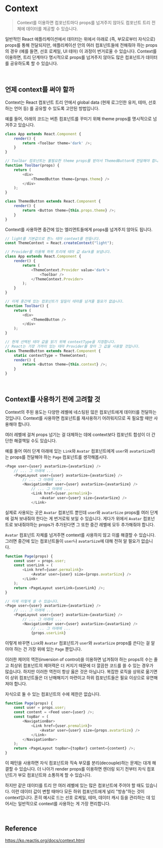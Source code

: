# Context

> Context를 이용하면 컴포넌트마다 props를 넘겨주지 않아도 컴포넌트 트리 전체에 데이터를 제공할 수 있습니다.

일반적인 React 애플리케이션에서 데이터는 위에서 아래로 (즉, 부모로부터 자식으로) props를 통해 전달되지만, 애플리케이션 안의 여러 컴포넌트들에 전해줘야 하는 props의 경우 (예를 들면, 선호 로케일, UI 테마) 이 과정이 번거로울 수 있습니다. Context를 이용하면, 트리 단계마다 명시적으로 props를 넘겨주지 않아도 많은 컴포넌트가 데이터를 공유하도록 할 수 있습니다.

<br>

## 언제 context를 써야 할까

Context는 React 컴포넌트 트리 안에서 global data (현재 로그인한 유저, 테마, 선호하는 언어 등) 를 공유할 수 있도록 고안된 방법입니다.

예를 들어, 아래의 코드는 버튼 컴포넌트를 꾸미기 위해 theme props를 명시적으로 넘겨주고 있습니다.

```javascript
class App extends React.Component {
    render() {
        return <Toolbar theme='dark' />;
    }
}

// Toolbar 컴포넌트는 불필요한 theme props를 받아서 ThemedButton에 전달해야 합니다.
function Toolbar(props) {
    return (
        <div>
            <ThemedButton theme={props.theme} />
        </div>
    );
}

class ThemedButton extends React.Component {
    render() {
        return <Button theme={this.props.theme} />;
    }
}
```

Context를 사용하면 중간에 있는 엘리먼트들에게 props를 넘겨주지 않아도 됩니다.

```javascript
// light를 기본값으로 한느 테마 context를 만듭니다.
const ThemeContext = React.createContext("light");

// Provider를 이용해 하위 트리에 테마 값 dark를 보냅니다.
class App extends React.Component {
    render() {
        return (
            <ThemeContext.Provider value='dark'>
                <Toolbar />
            </ThemeContext.Provider>
        );
    }
}

// 이제 중간에 있는 컴포넌트가 일일이 테마를 넘겨줄 필요가 없습니다.
function Toolbar() {
    return (
        <div>
            <ThemedButton />
        </div>
    );
}

// 현재 선택된 테마 값을 읽기 위해 contextType을 지정합니다.
// React는 가장 가까이 있는 테마 Provider를 찾아 그 값을 사용할 것입니다.
class ThemedButton extends React.Component {
    static contextType = ThemeContext;
    render() {
        return <Button theme={this.context} />;
    }
}
```

<br>

## Context를 사용하기 전에 고려할 것

Context의 주된 용도는 다양한 레벨에 네스팅된 많은 컴포넌트에게 데이터를 전달하는 것입니다. Context를 사용하면 컴포넌트를 재사용하기 어려워지므로 꼭 필요할 때만 사용해야 합니다.

여러 레벨에 걸쳐 props 넘기는 걸 대체하는 데에 context보다 컴포넌트 합성이 더 간단한 해결책일 수도 있습니다.

예를 들어 여러 단계 아래에 있는 `Link`와 `Avatar` 컴포넌트에게 `user`와 `avatarSize`라는 props를 전달해야 하는 `Page` 컴포넌트를 생각해봅시다.

```javascript
<Page user={user} avatarSize={avatarSize} />
    // ... 그 아래에 ...
    <PageLayout user={user} avatarSize={avatarSize} />
        // ... 그 아래에 ...
        <NavigationBar user={user} avatarSize={avatarSize} />
            // ... 그 아래에 ...
            <Link href={user.permalink}>
                <Avatar user={user} size={avatarSize} />
            </Link>
```

실제로 사용되는 곳은 `Avatar` 컴포넌트 뿐인데 `user`와 `avatarSize` props를 여러 단계에 걸쳐 보내줘야 한다는 게 번거로워 보일 수 있습니다. 게다가 위에서 `Avatar` 컴포넌트로 보내줘야하는 props가 추가된다면 그 또한 중간 레벨에 모두 추가해줘야 합니다.

`Avatar` 컴포넌트 자체를 넘겨주면 context를 사용하지 않고 이를 해결할 수 있습니다. 그러면 중간에 있는 컴포넌트들이 `user`나 `avatarSize`에 대해 전혀 알 필요가 없습니다.

```javascript
function Page(props) {
    const user = props.user;
    const userLink = (
        <Link href={user.permalink}>
            <Avatar user={user} size={props.avatarSize} />
        </Link>
    );
    return <PageLayout userLink={userLink} />;
}

// 이제 이렇게 쓸 수 있습니다.
<Page user={user} avatarSize={avatarSize} />
    // ... 그 아래에 ...
    <PageLayout user={user} avatarSize={avatarSize} />
        // ... 그 아래에 ...
        <NavigationBar user={user} avatarSize={avatarSize} />
            // ... 그 아래에 ...
            {props.userLink}
```

이렇게 바꾸면 `Link`와 `Avatar` 컴포넌트가 `user`와 `avatarSize` props를 쓴다는 걸 알아야 하는 건 가장 위에 있는 `Page` 뿐입니다.

이러한 제어의 역전(inversion of control)을 이용하면 넘겨줘야 하는 props의 수는 줄고 최상위 컴포넌트의 제어력은 더 커지기 때문에 더 깔끔한 코드를 쓸 수 있는 경우가 많습니다. 하지만 이러한 역전이 항상 옳은 것은 아닙니다. 복잡한 로직을 상위로 옮기면 이 상위 컴포넌트들은 더 난해해지기 마련이고 하위 컴포넌트들은 필요 이상으로 유연해져야 합니다.

자식으로 둘 수 있는 컴포넌트의 수에 제한은 없습니다.

```javascript
function Page(props) {
    const user = props.user;
    const content = <Feed user={user} />;
    const topBar = (
        <NavigationBar>
            <Link href={user.premalink}>
                <Avatar user={user} size={props.avatarSize} />
            </Link>
        </NavigationBar>
    );
    return <PageLayout topBar={topBar} content={content} />;
}
```

이 패턴을 사용하면 자식 컴포넌트와 직속 부모를 분리(decouple)하는 문제는 대개 해결할 수 있습니다. 더 나아가 render props를 이용하면 렌더링 되기 전부터 자식 컴포넌트가 부모 컴포넌트와 소통하게 할 수 있습니다.

하지만 같은 데이터를 트리 안 여러 레벨에 있는 많은 컴포넌트에 주어야 할 때도 있습니다. 이런 데이터 값이 변할 때마다 모든 하위 컴포넌트에게 널리 "방송"하는 것이 context입니다. 흔히 예시로 드는 선호 로케일, 테마, 데이터 캐시 등을 관리하는 데 있어서는 일반적으로 context를 사용하는 게 가장 편리합니다.

<br>

## Reference

https://ko.reactjs.org/docs/context.html
